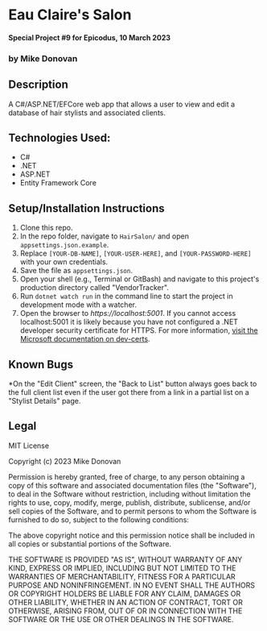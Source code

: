 # Eau Claire's Salon
#### Special Project #9 for Epicodus, 10 March 2023
### by Mike Donovan

## Description

A C#/ASP.NET/EFCore web app that allows a user to view and edit a database of hair stylists and associated clients.

## Technologies Used:
* C#
* .NET
* ASP.NET
* Entity Framework Core

## Setup/Installation Instructions

1. Clone this repo.
2. In the repo folder, navigate to `HairSalon/` and open `appsettings.json.example`.
3. Replace `[YOUR-DB-NAME]`, `[YOUR-USER-HERE]`, and `[YOUR-PASSWORD-HERE]` with your own credentials.
4. Save the file as `appsettings.json`.
2. Open your shell (e.g., Terminal or GitBash) and navigate to this project's production directory called "VendorTracker". 
3. Run `dotnet watch run` in the command line to start the project in development mode with a watcher.
4. Open the browser to _https://localhost:5001_. If you cannot access localhost:5001 it is likely because you have not configured a .NET developer security certificate for HTTPS. For more information, [visit the Microsoft documentation on dev-certs](https://learn.microsoft.com/en-us/dotnet/core/tools/dotnet-dev-certs).

## Known Bugs

*On the "Edit Client" screen, the "Back to List" button always goes back to the full client list even if the user got there from a link in a partial list on a "Stylist Details" page.

## Legal

MIT License

Copyright (c) 2023 Mike Donovan

Permission is hereby granted, free of charge, to any person obtaining a copy
of this software and associated documentation files (the "Software"), to deal
in the Software without restriction, including without limitation the rights
to use, copy, modify, merge, publish, distribute, sublicense, and/or sell
copies of the Software, and to permit persons to whom the Software is
furnished to do so, subject to the following conditions:

The above copyright notice and this permission notice shall be included in all
copies or substantial portions of the Software.

THE SOFTWARE IS PROVIDED "AS IS", WITHOUT WARRANTY OF ANY KIND, EXPRESS OR
IMPLIED, INCLUDING BUT NOT LIMITED TO THE WARRANTIES OF MERCHANTABILITY,
FITNESS FOR A PARTICULAR PURPOSE AND NONINFRINGEMENT. IN NO EVENT SHALL THE
AUTHORS OR COPYRIGHT HOLDERS BE LIABLE FOR ANY CLAIM, DAMAGES OR OTHER
LIABILITY, WHETHER IN AN ACTION OF CONTRACT, TORT OR OTHERWISE, ARISING FROM,
OUT OF OR IN CONNECTION WITH THE SOFTWARE OR THE USE OR OTHER DEALINGS IN THE
SOFTWARE.
